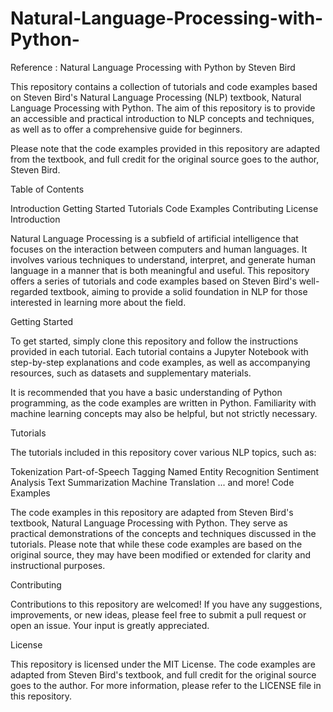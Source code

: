 # Natural-Language-Processing-with-Python-
Reference : Natural Language Processing with Python by Steven Bird

This repository contains a collection of tutorials and code examples based on Steven Bird's Natural Language Processing (NLP) textbook, Natural Language Processing with Python. The aim of this repository is to provide an accessible and practical introduction to NLP concepts and techniques, as well as to offer a comprehensive guide for beginners.

Please note that the code examples provided in this repository are adapted from the textbook, and full credit for the original source goes to the author, Steven Bird.

Table of Contents

Introduction
Getting Started
Tutorials
Code Examples
Contributing
License
Introduction

Natural Language Processing is a subfield of artificial intelligence that focuses on the interaction between computers and human languages. It involves various techniques to understand, interpret, and generate human language in a manner that is both meaningful and useful. This repository offers a series of tutorials and code examples based on Steven Bird's well-regarded textbook, aiming to provide a solid foundation in NLP for those interested in learning more about the field.

Getting Started

To get started, simply clone this repository and follow the instructions provided in each tutorial. Each tutorial contains a Jupyter Notebook with step-by-step explanations and code examples, as well as accompanying resources, such as datasets and supplementary materials.

It is recommended that you have a basic understanding of Python programming, as the code examples are written in Python. Familiarity with machine learning concepts may also be helpful, but not strictly necessary.

Tutorials

The tutorials included in this repository cover various NLP topics, such as:

Tokenization
Part-of-Speech Tagging
Named Entity Recognition
Sentiment Analysis
Text Summarization
Machine Translation
... and more!
Code Examples

The code examples in this repository are adapted from Steven Bird's textbook, Natural Language Processing with Python. They serve as practical demonstrations of the concepts and techniques discussed in the tutorials. Please note that while these code examples are based on the original source, they may have been modified or extended for clarity and instructional purposes.

Contributing

Contributions to this repository are welcomed! If you have any suggestions, improvements, or new ideas, please feel free to submit a pull request or open an issue. Your input is greatly appreciated.

License

This repository is licensed under the MIT License. The code examples are adapted from Steven Bird's textbook, and full credit for the original source goes to the author. For more information, please refer to the LICENSE file in this repository.
